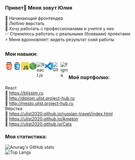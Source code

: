 ### Привет👋 Меня зовут Юлия

 
👶 Начинающий фронтендер   
🌱 Люблю верстать  
💪 Хочу работать с профессионалами и учится у них  
✅ Стремлюсь работать с реальными (боевыми) проектами  
⚡️ Меня вдохновляет: видеть результат соей работы 
<br/>

### Мои навыки:

<img align="left" alt="HTML5" width="26px" src="https://raw.githubusercontent.com/github/explore/80688e429a7d4ef2fca1e82350fe8e3517d3494d/topics/html/html.png"/>
<img align="left" alt="CSS3" width="26px" src="https://raw.githubusercontent.com/github/explore/80688e429a7d4ef2fca1e82350fe8e3517d3494d/topics/css/css.png"/>
<img align="left" alt="JavaScript" width="26px" src="https://raw.githubusercontent.com/github/explore/80688e429a7d4ef2fca1e82350fe8e3517d3494d/topics/javascript/javascript.png"/>
<img align="left" alt="Node.js" width="26px" src="https://raw.githubusercontent.com/github/explore/80688e429a7d4ef2fca1e82350fe8e3517d3494d/topics/nodejs/nodejs.png"/>
<img align="left" alt="React.js" width="26px" src="https://img.icons8.com/office/16/000000/react.png"/>
<img align="left" alt="Vsual Studio Code" width="26px" src="https://raw.githubusercontent.com/github/explore/80688e429a7d4ef2fca1e82350fe8e3517d3494d/topics/visual-studio-code/visual-studio-code.png"/>
<img align="left" alt="Git" width="26px" src="https://www.cesarsotovalero.net/img/git_logo.png"/>
<img align="left" alt="Figma" width="26px" src="https://img.icons8.com/color/48/000000/figma--v1.png"/>
<br/>  

### Моё портфолио:  
 
React  
📌 https://blisstm.ru  
📌 http://diplom.ulist.project-hub.ru  
📌 http://mesto.ulist.project-hub.ru   
Вёрстка  
📌 https://ulist2020.github.io/russian-travel/index.html   
📌 https://ulist2020.github.io/Ameton  
📌 https://ulist2020.github.io/Cats


### Моя статистика:


![Anurag's GitHub stats](https://github-readme-stats.vercel.app/api?username=ulist2020&show_icons=true&theme=radical)  
![Top Langs](https://github-readme-stats.vercel.app/api/top-langs/?username=ulist2020&layout=compact)

